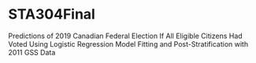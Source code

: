 # STA304Final
Predictions of 2019 Canadian Federal Election If All Eligible Citizens Had Voted Using Logistic Regression Model Fitting and Post-Stratification with 2011 GSS Data
